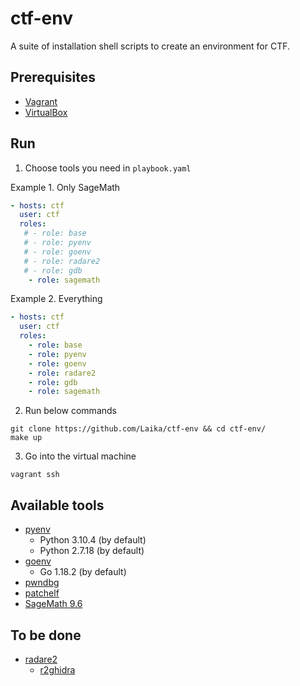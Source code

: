 # ctf-env
  
A suite of installation shell scripts to create an environment for CTF.

## Prerequisites
- [Vagrant](https://www.vagrantup.com/downloads)
- [VirtualBox](https://www.virtualbox.org/wiki/Downloads)


## Run
1. Choose tools you need in `playbook.yaml`  

Example 1. Only SageMath
  ```yaml
  - hosts: ctf
    user: ctf
    roles:
     # - role: base
     # - role: pyenv
     # - role: goenv
     # - role: radare2
     # - role: gdb
      - role: sagemath
  ```
Example 2. Everything
  ```yaml
  - hosts: ctf
    user: ctf
    roles:
      - role: base
      - role: pyenv
      - role: goenv
      - role: radare2
      - role: gdb
      - role: sagemath
  ```
  
2. Run below commands
```
git clone https://github.com/Laika/ctf-env && cd ctf-env/
make up
```

3. Go into the virtual machine
```
vagrant ssh
```

## Available tools

- [pyenv](https://github.com/pyenv/pyenv)
  - Python 3.10.4 (by default)
  - Python 2.7.18 (by default)
- [goenv](https://github.com/pyenv/pyenv)
  - Go 1.18.2 (by default)
- [pwndbg](https://github.com/pwndbg/pwndbg)
- [patchelf](https://github.com/NixOS/patchelf)
- [SageMath 9.6](https://www.sagemath.org/)
## To be done
- [radare2](https://github.com/radareorg/radare2)
  - [r2ghidra](https://github.com/radareorg/r2ghidra)


